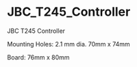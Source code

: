 # JBC_T245_Controller
JBC T245 Controller


Mounting Holes:
2.1 mm dia.
70mm x 74mm 


Board:
76mm x 80mm
